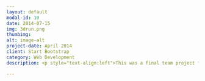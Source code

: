 ```yaml
---
layout: default
modal-id: 10
date: 2014-07-15
img: 3drun.png
thumbimg:
alt: image-alt
project-date: April 2014
client: Start Bootstrap
category: Web Development
description: <p style="text-align:left">This was a final team project for mobile game design class in NTUST.</p><iframe width="560" height="315" src="https://www.youtube.com/embed/v8r4d0D_ZAI" frameborder="0" allowfullscreen></iframe><p style="text-align:left">2</p>

---
```

